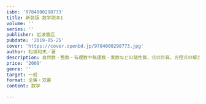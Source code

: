 ```yaml
---
isbn: '9784000298773'
title: 新装版 数学読本1
volume: ''
series: ''
publisher: 岩波書店
pubdate: '2019-05-25'
cover: 'https://cover.openbd.jp/9784000298773.jpg'
author: 松坂和夫／著
description: 自然数・整数・有理数や無理数・実数などの諸性質，式の計算，方程式の解き方などを解説．
price: '2000'
genre: ''
target: 一般
format: 全集・双書
content: 数学

---
```

